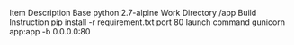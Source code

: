 Item                        Description
Base                        python:2.7-alpine
Work Directory              /app
Build Instruction           pip install -r requirement.txt
port                        80
launch command              gunicorn app:app -b 0.0.0.0:80


